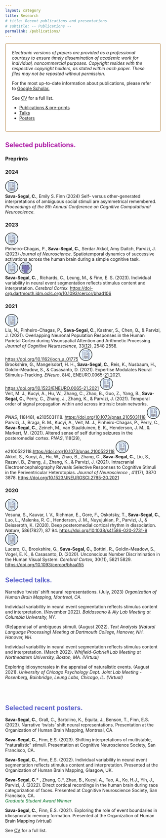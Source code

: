 ```yaml
---
layout: category
title: Research
# title: Recent publications and presentations
# subtitle: -- Publications -- 
permalink: /publications/
---
```


<div style="background-color: white; padding: 20px; border-radius: 5px; border: 2px solid tan;">
<i> Electronic versions of papers are provided as a professional courtesy to ensure timely dissemination of academic work for individual, noncommercial purposes. Copyright resides with the respective copyright holders, as stated within each paper. These files may not be reposted without permission. </i>

For the most up-to-date information about publications, please refer to <a href = "https://scholar-google-com.dartmouth.idm.oclc.org/citations?user=c0vFC1MAAAAJ&hl=en" > Google Scholar. </a>

See <a href="">CV</a> for a full list. 

<ul>
  <li><a href="#list1">Publications & pre-prints</a></li>
  <li><a href="#list2">Talks</a></li>
  <li><a href="#list3">Posters</a></li>
</ul>
</div>



<h2 id="list1"><span style="color:rgb(173, 30, 166)">Selected publications.</span></h2>

<h3>Preprints</h3>

<h3>2024</h3>
<a href="papers/520_Paper_authored_CSS_CCN_2024_Final.pdf" target="_blank" style="text-decoration: none;">
  <img src="/img/paper.png" alt="Paper" style="height: 40px;">
</a>
<br>
<strong>Sava-Segal, C.</strong>, Emily S. Finn (2024) Self- versus other-generated interpretations of ambiguous social stimuli are asymmetrical remembered. <i> Proceedings of the 8th Annual Conference on Cognitive Computational Neuroscience. </i>
<br>

<h3>2023</h3>
<a href="papers/ppc_css_2023_math_cog.pdf" target="_blank" style="text-decoration: none;">
  <img src="/img/paper.png" alt="Paper" style="height: 40px;">
</a>
<br>
Pinheiro-Chagas, P., <strong>Sava-Segal, C.</strong>, Serdar Akkol, Amy Daitch, Parvizi, J. (2023) <i> Journal of Neuroscience. </i> Spatiotemporal dynamics of successive activations across the human brain during a simple cognitive task. 
<br>

<a href="papers/css_2023_individual_event-seg.pdf" target="_blank" style="text-decoration: none;">
  <img src="/img/paper.png" alt="Paper" style="height: 40px;">
</a>
<a href="https://github.com/csavasegal/individual_event_seg/" target="_blank" style="text-decoration: none;">
  <img src="/img/github.png" alt="repository" style="height: 40px;">
</a>
<br>
<strong>Sava-Segal, C. </strong>, Richards, C., Leung, M., & Finn, E. S. (2023). Individual variability in neural event segmentation reflects stimulus content and interpretation.<i> Cerebral Cortex. </i>
<a href = "https://doi-org.dartmouth.idm.oclc.org/10.1093/cercor/bhad106" > https://doi-org.dartmouth.idm.oclc.org/10.1093/cercor/bhad106</a>


<h3>2021</h3>
<a href="papers/jocn_a_01775.pdf" target="_blank" style="text-decoration: none;">
  <img src="/img/paper.png" alt="Paper" style="height: 40px;">
</a>
<br>
Liu, N., Pinheiro-Chagas, P., <strong>Sava-Segal, C.</strong>, Kastner, S., Chen, Q., & Parvizi, J. (2021). Overlapping Neuronal Population Responses in the Human Parietal Cortex during Visuospatial Attention and Arithmetic Processing. <i> Journal of Cognitive Neuroscience</i>, 
33(12), 2548 2558. <a href = "https://doi.org/10.1162/jocn_a_01775" > https://doi.org/10.1162/jocn_a_01775</a>

<a href="papers/ENEURO.0065-21.2021.full.pdf" target="_blank" style="text-decoration: none;">
  <img src="/img/paper.png" alt="Paper" style="height: 40px;">
</a>
<br>
Brookshire, G., Mangelsdorf, H. H., <strong>Sava-Segal, C.</strong>, Reis, K., Nusbaum, H., Goldin-Meadow, S., & Casasanto, D. (2021). Expertise Modulates Neural Stimulus-Tracking. <i> ENeuro</i>, 8(4), ENEURO.0065-21.2021. <a href="https://doi.org/10.1523/ENEURO.0065-21.2021" > https://doi.org/10.1523/ENEURO.0065-21.2021</a>

<a href="papers/veit-et-al-2021-temporal-order-of-signal-propagation-within-and-across-intrinsic-brain-networks.pdf" target="_blank" style="text-decoration: none;">
  <img src="/img/paper.png" alt="Paper" style="height: 40px;">
</a>
<br>
Veit, M. J., Kucyi, A., Hu, W., Zhang, C., Zhao, B., Guo, Z., Yang, B., <strong>Sava-Segal, C.</strong>, Perry, C., Zhang, J., Zhang, K., & Parvizi, J. (2021). Temporal order of signal propagation within and across intrinsic brain networks. <i> PNAS</i>, 118(48), e2105031118. <a href = "https://doi.org/10.1073/pnas.2105031118" > https://doi.org/10.1073/pnas.2105031118</a>

<a href="papers/Parvizi et al_2021_Altered sense of self during seizures in the posteromedial cortex.pdf" target="_blank" style="text-decoration: none;">
  <img src="/img/paper.png" alt="Paper" style="height: 40px;">
</a>
<br>
Parvizi, J., Braga, R. M., Kucyi, A., Veit, M. J., Pinheiro-Chagas, P., Perry, C., <strong>Sava-Segal, C.</strong>, Zeineh, M., van Staalduinen, E. K., Henderson, J. M., & Markert, M. (2021). Altered sense of self during seizures in the posteromedial cortex. <i> PNAS</i>, 118(29), e2100522118.<a href = "https://doi.org/10.1073/pnas.2100522118" >https://doi.org/10.1073/pnas.2100522118</a>

<a href="papers/Akkol et al_2021_Intracranial Electroencephalography Reveals Selective Responses to Cognitive.pdf" target="_blank" style="text-decoration: none;">
  <img src="/img/paper.png" alt="Paper" style="height: 40px;">
</a>
<br>
Akkol, S., Kucyi, A., Hu, W., Zhao, B., Zhang, C., <strong>Sava-Segal, C.</strong>, Liu, S., Razavi, B., Zhang, J., Zhang, K., & Parvizi, J. (2021). Intracranial Electroencephalography Reveals Selective Responses to Cognitive Stimuli in the Periventricular Heterotopias. <i> Journal of Neuroscience </i> , 41(17), 3870 3878. <a href = "https://doi.org/10.1523/JNEUROSCI.2785-20.2021" >https://doi.org/10.1523/JNEUROSCI.2785-20.2021</a> 

<h3>2020</h3>
<a href="papers/Vesuna et al_2020_Deep posteromedial cortical rhythm in dissociation.pdf" target="_blank" style="text-decoration: none;">
  <img src="/img/paper.png" alt="Paper" style="height: 40px;">
</a>
<br>
Vesuna, S., Kauvar, I. V., Richman, E., Gore, F., Oskotsky, T., <strong>Sava-Segal, C.</strong>, Luo, L., Malenka, R. C., Henderson, J. M., Nuyujukian, P., Parvizi, J., & Deisseroth, K. (2020). Deep posteromedial cortical rhythm in dissociation. <i> Nature</i>, 586(7827), 87 94. <a href = "https://doi.org/10.1038/s41586-020-2731-9" > https://doi.org/10.1038/s41586-020-2731-9</a>

<a href="papers/Lucero et al_2020_Unconscious Number Discrimination in the Human Visual System.pdf" target="_blank" style="text-decoration: none;">
  <img src="/img/paper.png" alt="Paper" style="height: 40px;">
</a>
<br>
Lucero, C., Brookshire, G., <strong>Sava-Segal, C.</strong>, Bottini, R., Goldin-Meadow, S., Vogel, E. K., & Casasanto, D. (2020). Unconscious Number Discrimination in the Human Visual System. <i> Cerebral Cortex</i>, 30(11), 5821 5829. <a href = "https://doi.org/10.1093/cercor/bhaa155" > https://doi.org/10.1093/cercor/bhaa155 </a>




<br>

<h2 id="list2"><span style="color:rgb(95, 101, 205)">Selected talks.</span></h2>

Narrative ‘twists’ shift neural representations. (July, 2023) <i> Organization of Human Brain Mapping, Montreal, CA. </i>

Individual variability in neural event segmentation reflects stimulus content and interpretation. (November 2022). <i> Baldassano & Aly Lab Meeting at Columbia University, NY. </i> 

(Re)appraisal of ambiguous stimuli. (August 2022). <i> Text Analysis (Natural Language Processing) Meeting at Dartmouth College, Hanover, NH. Hanover, NH. </i>

Individual variability in neural event segmentation reflects stimulus content and interpretation. (March 2022). <i> Whifield-Gabrieli Lab Meeting at Northeastern University, Boston, MA. (Virtual) </i>  

Exploring idiosyncrasies in the appraisal of naturalistic events. (August 2021). <i> University of Chicago Psychology Dept. Joint Lab Meeting - Rosenberg, Bainbridge, Leung Labs, Chicago, IL. (Virtual) </i>

<br>
<br>

<h2 id="list3"><span style="color:rgb(95, 101, 205)">Selected recent posters.</span></h2>

<strong>Sava-Segal, C.</strong>, Grall, C., Bartolino, K., Equita, J., Benson, T., Finn, E.S. (2023). Narrative ‘twists’ shift neural representations. Presentation at the Organization of Human Brain Mapping, Montreal, CA.

<strong>Sava-Segal, C.</strong>, Finn, E.S. (2023). Shifting interpretations of multistable, “naturalistic” stimuli. Presentation at Cognitive Neuroscience Society, San Francisco, CA.

<strong>Sava-Segal, C.</strong>, Finn, E.S. (2022). Individual variability in neural event segmentation reflects stimulus content and interpretation. Presented at the Organization of Human Brain Mapping, Glasgow, UK. 

<strong>Sava-Segal, C.</strong>* , Zhang, C.*, Zhao, B., Kucyi, A., Tao, A., Ko, H.J., Yih, J., Parvizi, J. (2022). Direct cortical recordings in the human brain during race categorization of faces. Presented at Cognitive Neuroscience Society, San Francisco, CA. <br>
<span style="color:rgb(3, 111, 36)">*Graduate Student Award Winner*</span>
 
 <strong>Sava-Segal, C.</strong>, Finn, E.S. (2021). Exploring the role of event boundaries in idiosyncratic memory formation. Presented at the Organization of Human Brain Mapping (virtual)  



 See <a href="">CV</a> for a full list. 